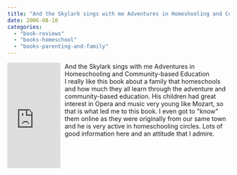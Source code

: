 ```yaml
---
title: "And the Skylark sings with me Adventures in Homeshooling and Community-based Education"
date: 2006-08-10
categories: 
  - "book-reviews"
  - "books-homeschool"
  - "books-parenting-and-family"
---
```


<iframe scrolling="no" frameborder="0" src="http://rcm.amazon.com/e/cm?t=soultravelers-20&o=1&p=8&l=as1&asins=0865714010&fc1=000000&IS2=1&lt1=_blank&lc1=0000FF&bc1=000000&bg1=FFFFFF&f=ifr" marginwidth="0" marginheight="0" style="width: 120px; height: 240px; margin-right: 10px; float: left; margin-bottom: 20px;"></iframe>

And the Skylark sings with me Adventures in  
Homeschooling and Community-based Education  
I really like this book about a family that homeschools and how much they all learn through the adventure and community-based education. His children had great interest in Opera and music very young like Mozart, so that is what led me to this book. I even got to "know" them online as they were originally from our same town and he is very active in homeschooling circles. Lots of good information here and an attitude that I admire.
